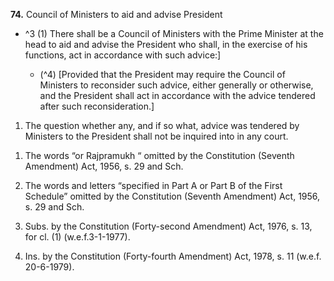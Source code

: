 **74.** Council of Ministers to aid and advise President
- ^3 (1) There shall be a Council of Ministers with the Prime Minister at the head to aid and advise the President who shall, in the exercise of his functions, act in accordance with such advice:]

	- (^4) [Provided that the President may require the Council of Ministers to reconsider such advice, either generally or otherwise, and the President shall act in accordance with the advice tendered after such reconsideration.] 
1) The question whether any, and if so what, advice was tendered by Ministers to the President shall not be inquired into in any court.

1. The words “or Rajpramukh “ omitted by the Constitution (Seventh Amendment) Act, 1956, s. 29 and Sch.

2. The words and letters “specified in Part A or Part B of the First Schedule” omitted by the Constitution (Seventh Amendment) Act, 1956, s. 29 and Sch.

3. Subs. by the Constitution (Forty-second Amendment) Act, 1976, s. 13, for cl. (1) (w.e.f.3-1-1977).

4. Ins. by the Constitution (Forty-fourth Amendment) Act, 1978, s. 11 (w.e.f. 20-6-1979).